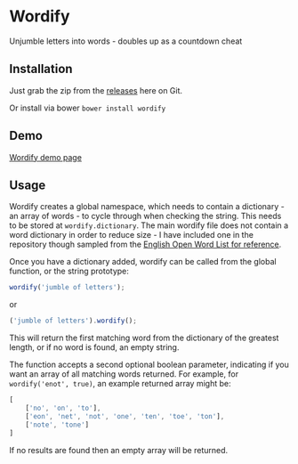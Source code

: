 # Wordify
Unjumble letters into words - doubles up as a countdown cheat

## Installation
Just grab the zip from the [releases](https://www.github.com/mynamesleon/wordify/releases) here on Git.

Or install via bower `bower install wordify`

## Demo
[Wordify demo page](http://wordify.mynamesleon.com)

## Usage
Wordify creates a global namespace, which needs to contain a dictionary - an array of words - to cycle through when checking the string. This needs to be stored at `wordify.dictionary`. The main wordify file does not contain a word dictionary in order to reduce size - I have included one in the repository though sampled from the [English Open Word List for reference](http://dreamsteep.com/projects/the-english-open-word-list.html).

Once you have a dictionary added, wordify can be called from the global function, or the string prototype:

```js
wordify('jumble of letters');
```

or

```js
('jumble of letters').wordify();
```

This will return the first matching word from the dictionary of the greatest length, or if no word is found, an empty string.

The function accepts a second optional boolean parameter, indicating if you want an array of all matching words returned. For example, for `wordify('enot', true)`, an example returned array might be:

```js
[
    ['no', 'on', 'to'],
    ['eon', 'net', 'not', 'one', 'ten', 'toe', 'ton'],
    ['note', 'tone']
]
```

If no results are found then an empty array will be returned.
